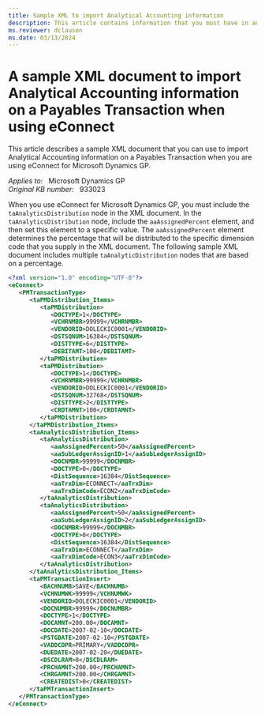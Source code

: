 ```yaml
---
title: Sample XML to import Analytical Accounting information
description: This article contains information that you must have in an XML document for the Analytical Accounting information on a Payables Transaction when you use eConnect for Microsoft Dynamics GP.
ms.reviewer: dclauson
ms.date: 03/13/2024
---
```

# A sample XML document to import Analytical Accounting information on a Payables Transaction when using eConnect

This article describes a sample XML document that you can use to import Analytical Accounting information on a Payables Transaction when you are using eConnect for Microsoft Dynamics GP.

_Applies to:_ &nbsp; Microsoft Dynamics GP  
_Original KB number:_ &nbsp; 933023

When you use eConnect for Microsoft Dynamics GP, you must include the `taAnalyticsDistribution` node in the XML document. In the `taAnalyticsDistribution` node, include the `aaAssignedPercent` element, and then set this element to a specific value. The `aaAssignedPercent` element determines the percentage that will be distributed to the specific dimension code that you supply in the XML document. The following sample XML document includes multiple `taAnalyticDistribution` nodes that are based on a percentage.

```xml
<?xml version="1.0" encoding="UTF-8"?>
<eConnect>
   <PMTransactionType>
      <taPMDistribution_Items>
         <taPMDistribution>
            <DOCTYPE>1</DOCTYPE>
            <VCHRNMBR>99999</VCHRNMBR>
            <VENDORID>DOLECKIC0001</VENDORID>
            <DSTSQNUM>16384</DSTSQNUM>
            <DISTTYPE>6</DISTTYPE>
            <DEBITAMT>100</DEBITAMT>
         </taPMDistribution>
         <taPMDistribution>
            <DOCTYPE>1</DOCTYPE>
            <VCHRNMBR>99999</VCHRNMBR>
            <VENDORID>DOLECKIC0001</VENDORID>
            <DSTSQNUM>32768</DSTSQNUM>
            <DISTTYPE>2</DISTTYPE>
            <CRDTAMNT>100</CRDTAMNT>
         </taPMDistribution>
      </taPMDistribution_Items>
      <taAnalyticsDistribution_Items>
         <taAnalyticsDistribution>
            <aaAssignedPercent>50</aaAssignedPercent>
            <aaSubLedgerAssignID>1</aaSubLedgerAssignID>
            <DOCNMBR>99999</DOCNMBR>
            <DOCTYPE>0</DOCTYPE>
            <DistSequence>16384</DistSequence>
            <aaTrxDim>ECONNECT</aaTrxDim>
            <aaTrxDimCode>ECON2</aaTrxDimCode>
         </taAnalyticsDistribution>
         <taAnalyticsDistribution>
            <aaAssignedPercent>50</aaAssignedPercent>
            <aaSubLedgerAssignID>2</aaSubLedgerAssignID>
            <DOCNMBR>99999</DOCNMBR>
            <DOCTYPE>0</DOCTYPE>
            <DistSequence>16384</DistSequence>
            <aaTrxDim>ECONNECT</aaTrxDim>
            <aaTrxDimCode>ECON3</aaTrxDimCode>
         </taAnalyticsDistribution>
      </taAnalyticsDistribution_Items>
      <taPMTransactionInsert>
         <BACHNUMB>SAVE</BACHNUMB>
         <VCHNUMWK>99999</VCHNUMWK>
         <VENDORID>DOLECKIC0001</VENDORID>
         <DOCNUMBR>99999</DOCNUMBR>
         <DOCTYPE>1</DOCTYPE>
         <DOCAMNT>200.00</DOCAMNT>
         <DOCDATE>2007-02-10</DOCDATE>
         <PSTGDATE>2007-02-10</PSTGDATE>
         <VADDCDPR>PRIMARY</VADDCDPR>
         <DUEDATE>2007-02-20</DUEDATE>
         <DSCDLRAM>0</DSCDLRAM>
         <PRCHAMNT>200.00</PRCHAMNT>
         <CHRGAMNT>200.00</CHRGAMNT>
         <CREATEDIST>0</CREATEDIST>
      </taPMTransactionInsert>
   </PMTransactionType>
</eConnect>
```
